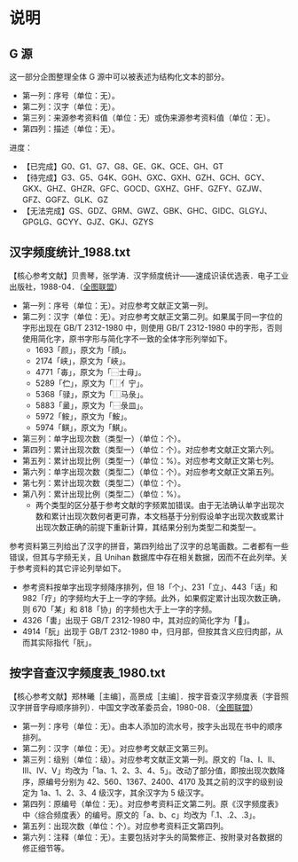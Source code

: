 # 说明

## G 源

这一部分企图整理全体 G 源中可以被表述为结构化文本的部分。

- 第一列：序号（单位：无）。
- 第二列：汉字（单位：无）。
- 第三列：来源参考资料值（单位：无）或伪来源参考资料值（单位：无）。
- 第四列：描述（单位：无）。

进度：

- 【已完成】G0、G1、G7、G8、GE、GK、GCE、GH、GT
- 【待完成】G3、G5、G4K、GGH、GXC、GXH、GZH、GCH、GCY、GKX、GHZ、GHZR、GFC、GOCD、GXHZ、GHF、GZFY、GZJW、GFZ、GGFZ、GLK、GZ
- 【无法完成】GS、GDZ、GRM、GWZ、GBK、GHC、GIDC、GLGYJ、GPGLG、GCYY、GJZ、GKJ、GZYS


## 汉字频度统计_1988.txt

【核心参考文献】贝贵琴，张学涛．汉字频度统计——速成识读优选表．电子工业出版社，1988-04．（[全图联盟](http://book.ucdrs.superlib.net/views/specific/2929/bookDetail.jsp?dxNumber=000001081892&d=F354F677C912576BA20CE537E3431A70&fenlei=08011304)）

- 第一列：序号（单位：无）。对应参考文献正文第一列。
- 第二列：汉字（单位：无）。对应参考文献正文第二列。如果属于同一字位的字形出现在 GB/T 2312-1980 中，则使用 GB/T 2312-1980 中的字形，否则使用简化字，原书字形与简化字不一致的全体字形列举如下。
    - 1693「颜」，原文为「顔」。
    - 2174「峡」，原文为「峽」。
    - 4771「毐」，原文为「⿱士母」。
    - 5289「伫」，原文为「⿰亻宁」。
    - 5368「𫘧」，原文为「⿰马彔」。
    - 5883「盝」，原文为「⿱彔皿」。
    - 5972「𩽾」，原文为「鮟」。
    - 5974「鲯」，原文为「鯕」。
- 第三列：单字出现次数（类型一）（单位：个）。
- 第四列：累计出现次数（类型一）（单位：个）。对应参考文献正文第六列。
- 第五列：累计出现比例（类型一）（单位：%）。对应参考文献正文第七列。
- 第六列：单字出现次数（类型二）（单位：个）。对应参考文献正文第五列。
- 第七列：累计出现次数（类型二）（单位：个）。
- 第八列：累计出现比例（类型二）（单位：%）。
    - 两个类型的区分基于参考文献的字频累加错误。由于无法确认单字出现次数和累计出现次数何者更可靠，本文档基于分别假设单字出现次数或累计出现次数正确的前提下重新计算，其结果分别为类型二和类型一。

参考资料第三列给出了汉字的拼音，第四列给出了汉字的总笔画数。二者都有一些错误，但其与字频无关，且 Unihan 数据库中存在相关数据，因而不在此列举。关于参考资料的其它评论列举如下。
-   参考资料按单字出现字频降序排列，但 18「个」、231「立」、443「话」和 982「疗」的字频均大于上一字的字频。此外，如果假定累计出现次数正确，则 670「某」和 818「协」的字频也大于上一字的字频。
-   4326「軎」出现于 GB/T 2312-1980 中，其对应的简化字为「𰹲」。	
-   4914「朊」出现于 GB/T 2312-1980 中，归月部，但按其含义应归肉部，从而其实际指代「䏓」。

## 按字音查汉字频度表_1980.txt

【核心参考文献】郑林曦［主编］，高景成［主编］．按字音查汉字频度表（字音照汉字拼音字母顺序排列）．中国文字改革委员会，1980-08．（[全图联盟](http://book.ucdrs.superlib.net/views/specific/2929/bookDetail.jsp?dxNumber=000000924233&d=E2662B8B2432107B60EEBE62D0EB3F31&fenlei=0802070404)）

- 第一列：序号（单位：无）。由本人添加的流水号，按字头出现在书中的顺序排列。
- 第二列：汉字（单位：无）。对应参考文献正文第三列。
- 第三列：级别（单位：级）。对应参考文献正文第一列。原文的「Ⅰa、Ⅰ、Ⅱ、Ⅲ、Ⅳ、Ⅴ」均改为「1a、1、2、3、4、5」。改动了部分值，即按出现次数降序，原编号分别为 42、560、1367、2400、4170 及其之前的汉字的级别设定为 1a、1、2、3、4 级汉字，其余汉字为 5 级汉字。
- 第四列：原编号（单位：无）。对应参考资料正文第二列。原《汉字频度表》中〈综合频度表〉的编号。原文的「a、b、c」均改为「.1、.2、.3」。
- 第五列：出现次数（单位：个）。对应参考资料正文第四列。
- 第六列：注释（单位：无）。主要包括对字头的简繁修正、按附录对各数据的修正细节等。
